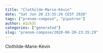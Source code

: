```yaml
---
title: "Clothilde-Marie-Kévin"
date: "Sat Jun 20 23:35:29 CEST 2020"
tags: ["prenom-compose", "pipotron"]
author: m1ch3l
categories: ["generated"]
slug: "prenom-compose/2020-06-20-23:35:29"
---
```


Clothilde-Marie-Kévin
